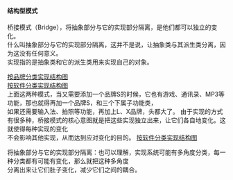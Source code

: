 #### 结构型模式

桥接模式（Bridge），将抽象部分与它的实现部分隔离，是他们都可以独立的变化。  
什么叫抽象部分与它的实现部分隔离，这并不是说，让抽象类与其派生类分离，因为这没有任何意义。  
实现指的是抽象类和它的派生类用来实现自己的对象。  

[按品牌分类实现结构图](./img.png)  
[按软件分类实现结构图](./img_1.png)  
上面这两种模式，当又需要添加一个品牌S的时候，它也有游戏、通讯录、MP3等功能，那也就得再加一个品牌S，和三个下属子功能类，  
如果还需要输入法、拍照等功能，再加上L、X品牌，头都大了。
由于实现的方式有很多种，桥接模式的核心意图就是把这些实现独立出来，让它们各自地变化。这就使得每种实现的变化  
不会影响其他实现，从而达到应对变化的目的。
[按软件分类实现结构图](./类图.png)  


将抽象部分与它的实现部分隔离：也可以理解，实现系统可能有多角度分类，每一种分类都有可能有变化，那么就把这种多角度  
分离出来让它们肚子变化，减少它们之间的耦合。  
